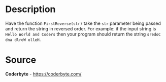 # Description

Have the function `FirstReverse(str)` take the `str` parameter being passed and return the string in reversed order. For example: if the input string is `Hello World and Coders` then your program should return the string `sredoC dna dlroW olleH`. 

# Source

**Coderbyte** - https://coderbyte.com/
